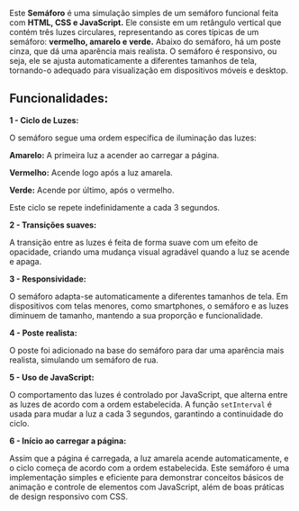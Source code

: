 Este **Semáforo** é uma simulação simples de um semáforo funcional feita com **HTML, CSS e JavaScript.** Ele consiste em um retângulo vertical que contém três luzes circulares, representando as cores típicas de um semáforo: **vermelho, amarelo e verde.** Abaixo do semáforo, há um poste cinza, que dá uma aparência mais realista. O semáforo é responsivo, ou seja, ele se ajusta automaticamente a diferentes tamanhos de tela, tornando-o adequado para visualização em dispositivos móveis e desktop.

## Funcionalidades: ##

**1 - Ciclo de Luzes:**

O semáforo segue uma ordem específica de iluminação das luzes:

**Amarelo:** A primeira luz a acender ao carregar a página.

**Vermelho:** Acende logo após a luz amarela.

**Verde:** Acende por último, após o vermelho.

Este ciclo se repete indefinidamente a cada 3 segundos.

**2 - Transições suaves:**

A transição entre as luzes é feita de forma suave com um efeito de opacidade, criando uma mudança visual agradável quando a luz se acende e apaga.

**3 - Responsividade:**

O semáforo adapta-se automaticamente a diferentes tamanhos de tela. Em dispositivos com telas menores, como smartphones, o semáforo e as luzes diminuem de tamanho, mantendo a sua proporção e funcionalidade.

**4 - Poste realista:**

O poste foi adicionado na base do semáforo para dar uma aparência mais realista, simulando um semáforo de rua.

**5 - Uso de JavaScript:**

O comportamento das luzes é controlado por JavaScript, que alterna entre as luzes de acordo com a ordem estabelecida. A função ```setInterval``` é usada para mudar a luz a cada 3 segundos, garantindo a continuidade do ciclo.

**6 - Início ao carregar a página:**

Assim que a página é carregada, a luz amarela acende automaticamente, e o ciclo começa de acordo com a ordem estabelecida.
Este semáforo é uma implementação simples e eficiente para demonstrar conceitos básicos de animação e controle de elementos com JavaScript, além de boas práticas de design responsivo com CSS.
